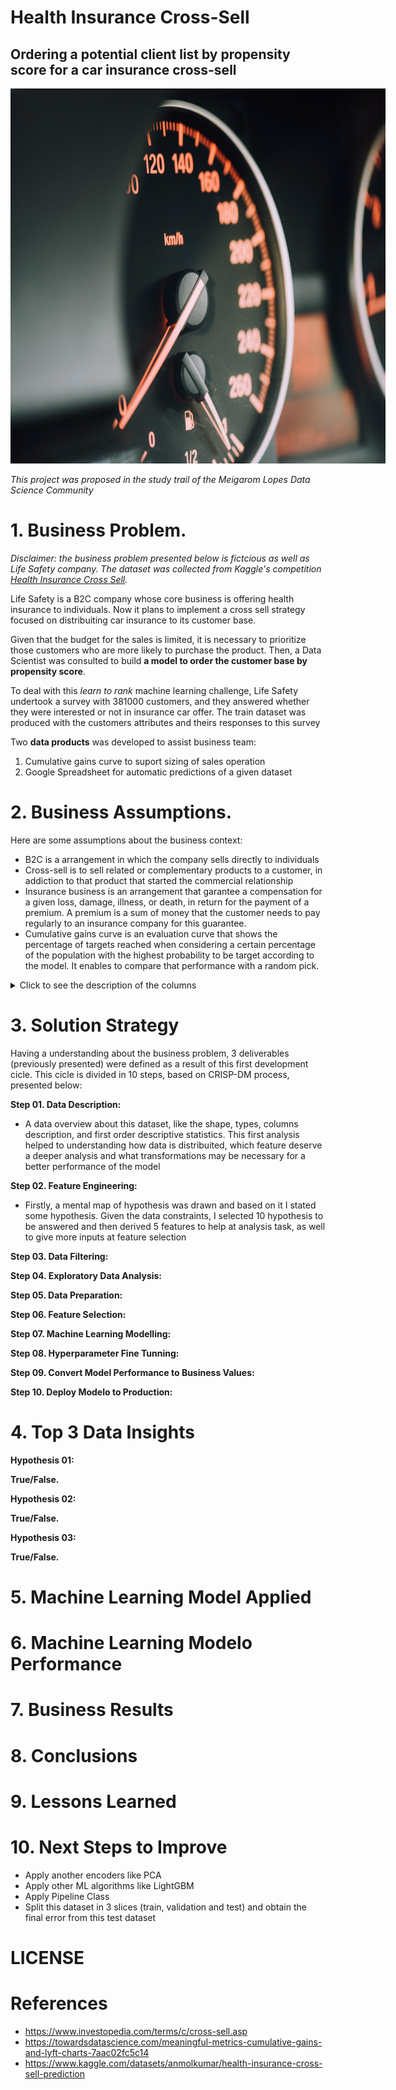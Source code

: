 # Health Insurance Cross-Sell
## Ordering a potential client list by propensity score for a car insurance cross-sell

<img src="/img/chuttersnap-gts_Eh4g1lk-unsplash.jpg"
  alt="Alt text"
  title="cover image"
  style="display: inline-block; margin: 0 auto; max-width: 600px;height:600px">

*This project was proposed in the study trail of the Meigarom Lopes Data Science Community*

# 1. Business Problem.
  *Disclaimer: the business problem presented below is fictcious as well as Life Safety company. The dataset was collected from Kaggle's competition [Health Insurance Cross Sell](https://www.kaggle.com/datasets/anmolkumar/health-insurance-cross-sell-prediction).*
  
  Life Safety is a B2C company whose core business is offering health insurance to individuals. Now it plans to implement a cross sell strategy focused on distribuiting car insurance to its customer base. 
  
  Given that the budget for the sales is limited, it is necessary to prioritize those customers who are more likely to purchase the product. Then, a Data Scientist was consulted to build **a model to order the customer base by propensity score**. 
  
  To deal with this *learn to rank* machine learning challenge, Life Safety undertook a survey with 381000 customers, and they answered whether they were interested or not in insurance car offer. The train dataset was produced with the customers attributes and theirs responses to this survey   
 
  Two **data products** was developed to assist business team:
   
   1. Cumulative gains curve to suport sizing of sales operation
   2. Google Spreadsheet for automatic predictions of a given dataset
  


# 2. Business Assumptions.

Here are some assumptions about the business context:
  
  - B2C is a arrangement in which the company sells directly to individuals
  - Cross-sell is to sell related or complementary products to a customer, in addiction to that product that started the commercial relationship 
  - Insurance business is an arrangement that garantee a compensation for a given loss, damage, illness, or death, in return for the payment of a premium. A premium is a sum of money that the customer needs to pay regularly to an insurance company for this guarantee.
  - Cumulative gains curve is an evaluation curve that shows the percentage of targets reached when considering a certain percentage of the population with the highest probability to be target according to the model. It enables to compare that performance with a random pick. 

<details>
  <summary>Click to see the description of the columns</summary>
  
|Feature 	            | Definition |
|:---                | :---          |
|id                   |	Unique ID for the customer|
|Gender               |	Gender of the customer|
|Age 	                | Age of the customer|
|Driving_License      |	0 : Customer does not have DL, 1 : Customer already has DL|
|Region_Code          |	Unique code for the region of the customer|
|Previously_Insured   |	1 : Customer already has Vehicle Insurance, 0 : Customer doesn't have Vehicle Insurance|
|Vehicle_Age          |	Age of the Vehicle|
|Vehicle_Damage 	    | 1 : Customer got his/her vehicle damaged in the past. 0 : Customer didn't get his/her vehicle damaged in the past.|
|Annual_Premium       |	The amount customer needs to pay as premium in the year|
|Policy_Sales_Channel |	Anonymized Code for the channel of outreaching to the customer ie. Different Agents, Over Mail, Over Phone, In Person, etc.|
|Vintage 	            | Number of Days, Customer has been associated with the company|
|Response             | 1 : Customer is interested, 0 : Customer is not interested|
  
  
</details>


# 3. Solution Strategy

Having a understanding about the business problem, 3 deliverables (previously presented) were defined as a result of this first development cicle. This cicle is divided in 10 steps, based on CRISP-DM process, presented below: 

**Step 01. Data Description:**
  - A data overview about this dataset, like the shape, types, columns description, and first order descriptive statistics. This first analysis helped to understanding how data is distribuited, which feature deserve a deeper analysis and what transformations may be necessary for a better performance of the model
  
**Step 02. Feature Engineering:**
  - Firstly, a mental map of hypothesis was drawn and based on it I stated some hypothesis. Given the data constraints, I selected 10 hypothesis to be answered and then derived 5 features to help at analysis task, as well to give more inputs at feature selection 

**Step 03. Data Filtering:**

**Step 04. Exploratory Data Analysis:**

**Step 05. Data Preparation:**

**Step 06. Feature Selection:**

**Step 07. Machine Learning Modelling:**

**Step 08. Hyperparameter Fine Tunning:**

**Step 09. Convert Model Performance to Business Values:**

**Step 10. Deploy Modelo to Production:**

# 4. Top 3 Data Insights

**Hypothesis 01:**

**True/False.**

**Hypothesis 02:**

**True/False.**

**Hypothesis 03:**

**True/False.**

# 5. Machine Learning Model Applied

# 6. Machine Learning Modelo Performance

# 7. Business Results

# 8. Conclusions

# 9. Lessons Learned

# 10. Next Steps to Improve

  - Apply another encoders like PCA
  - Apply other ML algorithms like LightGBM 
  - Apply Pipeline Class 
  - Split this dataset in 3 slices (train, validation and test) and obtain the final error from this test dataset 
  
# LICENSE

# References

- https://www.investopedia.com/terms/c/cross-sell.asp
- https://towardsdatascience.com/meaningful-metrics-cumulative-gains-and-lyft-charts-7aac02fc5c14
- https://www.kaggle.com/datasets/anmolkumar/health-insurance-cross-sell-prediction
